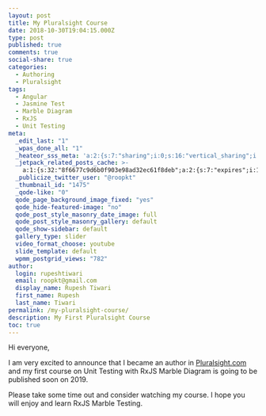 ```yaml
---
layout: post
title: My Pluralsight Course
date: 2018-10-30T19:04:15.000Z
type: post
published: true
comments: true
social-share: true
categories:
  - Authoring
  - Pluralsight
tags:
  - Angular
  - Jasmine Test
  - Marble Diagram
  - RxJS
  - Unit Testing
meta:
  _edit_last: "1"
  _wpas_done_all: "1"
  _heateor_sss_meta: 'a:2:{s:7:"sharing";i:0;s:16:"vertical_sharing";i:0;}'
  _jetpack_related_posts_cache: >-
    a:1:{s:32:"8f6677c9d6b0f903e98ad32ec61f8deb";a:2:{s:7:"expires";i:1611520955;s:7:"payload";a:3:{i:0;a:1:{s:2:"id";i:2158;}i:1;a:1:{s:2:"id";i:779;}i:2;a:1:{s:2:"id";i:3;}}}}
  _publicize_twitter_user: "@roopkt"
  _thumbnail_id: "1475"
  _qode-like: "0"
  qode_page_background_image_fixed: "yes"
  qode_hide-featured-image: "no"
  qode_post_style_masonry_date_image: full
  qode_post_style_masonry_gallery: default
  qode_show-sidebar: default
  gallery_type: slider
  video_format_choose: youtube
  slide_template: default
  wpmm_postgrid_views: "782"
author:
  login: rupeshtiwari
  email: roopkt@gmail.com
  display_name: Rupesh Tiwari
  first_name: Rupesh
  last_name: Tiwari
permalink: /my-pluralsight-course/
description: My First Pluralsight Course
toc: true
---
```


<p>Hi everyone,</p>
<p>I am very excited to announce that I became an author in <a href="http://pluralsight.com">Pluralsight.com</a> and my first course on Unit Testing with RxJS Marble Diagram is going to be published soon on 2019.</p>
<p>Please take some time out and consider watching my course. I hope you will enjoy and learn RxJS Marble Testing.</p>
